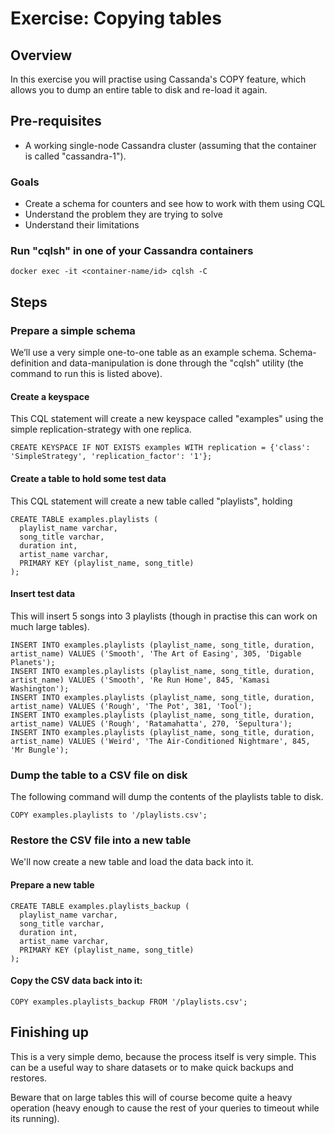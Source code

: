 ﻿Exercise: Copying tables
========================


Overview
--------
In this exercise you will practise using Cassanda's COPY feature, which allows you to dump an entire table to disk and re-load it again.


Pre-requisites
--------------
* A working single-node Cassandra cluster (assuming that the container is called "cassandra-1").

### Goals
* Create a schema for counters and see how to work with them using CQL
* Understand the problem they are trying to solve
* Understand their limitations


### Run "cqlsh" in one of your Cassandra containers
```
docker exec -it <container-name/id> cqlsh -C
```


Steps
-----


### Prepare a simple schema
We’ll use a very simple one-to-one table as an example schema. Schema-definition and data-manipulation is done through the "cqlsh" utility (the command to run this is listed above).


#### Create a keyspace
This CQL statement will create a new keyspace called "examples" using the simple replication-strategy with one replica.
```
CREATE KEYSPACE IF NOT EXISTS examples WITH replication = {'class': 'SimpleStrategy', 'replication_factor': '1'};
```

#### Create a table to hold some test data
This CQL statement will create a new table called "playlists", holding 
```
CREATE TABLE examples.playlists (
  playlist_name varchar,
  song_title varchar,
  duration int,
  artist_name varchar,
  PRIMARY KEY (playlist_name, song_title)
);
```

#### Insert test data
This will insert 5 songs into 3 playlists (though in practise this can work on much large tables).
```
INSERT INTO examples.playlists (playlist_name, song_title, duration, artist_name) VALUES ('Smooth', 'The Art of Easing', 305, 'Digable Planets');
INSERT INTO examples.playlists (playlist_name, song_title, duration, artist_name) VALUES ('Smooth', 'Re Run Home', 845, 'Kamasi Washington');
INSERT INTO examples.playlists (playlist_name, song_title, duration, artist_name) VALUES ('Rough', 'The Pot', 381, 'Tool');
INSERT INTO examples.playlists (playlist_name, song_title, duration, artist_name) VALUES ('Rough', 'Ratamahatta', 270, 'Sepultura');
INSERT INTO examples.playlists (playlist_name, song_title, duration, artist_name) VALUES ('Weird', 'The Air-Conditioned Nightmare', 845, 'Mr Bungle');
```


### Dump the table to a CSV file on disk
The following command will dump the contents of the playlists table to disk.
```
COPY examples.playlists to '/playlists.csv';
```


### Restore the CSV file into a new table
We'll now create a new table and load the data back into it.

#### Prepare a new table
```
CREATE TABLE examples.playlists_backup (
  playlist_name varchar,
  song_title varchar,
  duration int,
  artist_name varchar,
  PRIMARY KEY (playlist_name, song_title)
);
```

#### Copy the CSV data back into it:
```
COPY examples.playlists_backup FROM '/playlists.csv';
```


Finishing up
------------
This is a very simple demo, because the process itself is very simple. This can be a useful way to share datasets or to make quick backups and restores.

Beware that on large tables this will of course become quite a heavy operation (heavy enough to cause the rest of your queries to timeout while its running).
